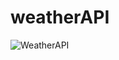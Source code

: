 # weatherAPI

![WeatherAPI](https://user-images.githubusercontent.com/89182069/131451367-3d2ab6b3-ba0e-40a3-bc33-d89ee0502ae2.PNG)
